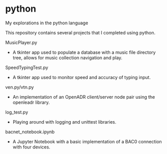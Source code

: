 # python
My explorations in the python language

This repository contains several projects that I completed using python.

MusicPlayer.py

- A tkinter app used to populate a database with a music file directory tree, allows for music collection navigation and play.

SpeedTypingTest.py

- A tkinter app used to monitor speed and accuracy of typing input.

ven.py/vtn.py

- An implementation of an OpenADR client/server node pair using the openleadr library.

log_test.py

- Playing around with logging and unittest libraries.

bacnet_notebook.ipynb

- A Jupyter Notebook with a basic implementation of a BAC0 connection with four devices.
